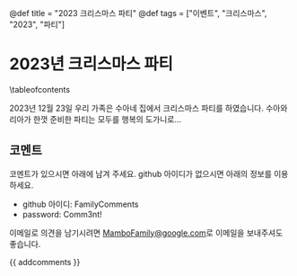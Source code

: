 @def title = "2023 크리스마스 파티"
@def tags = ["이벤트", "크리스마스", "2023", "파티"]

# 2023년 크리스마스 파티

\tableofcontents <!-- you can use \toc as well -->

2023년 12월 23일 우리 가족은 수아네 집에서 크리스마스 파티를 하였습니다.
수아와 리아가 한껏 준비한 파티는 모두를 행복의 도가니로...

## 코멘트

코멘트가 있으시면 아래에 남겨 주세요. github 아이디가 없으시면 아래의 정보를 이용하세요.

* github 아이디: FamilyComments
* password: Comm3nt!

이메일로 의견을 남기시려면 [MamboFamily@google.com](mailto:MamboFamily@google.com)로 이메일을 보내주셔도 좋습니다.

{{ addcomments }}